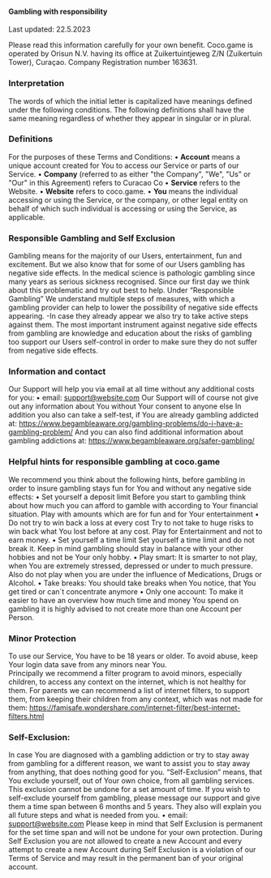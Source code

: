 #### Gambling with responsibility

Last updated: 22.5.2023

Please read this information carefully for your own benefit.
Coco.game is operated by Orisun N.V. having its office at Zuikertuintjeweg Z/N (Zuikertuin Tower), Curaçao. Company Registration number 163631.

### Interpretation

The words of which the initial letter is capitalized have meanings defined under the following conditions.
The following definitions shall have the same meaning regardless of whether they appear in singular or in plural.

### Definitions

For the purposes of these Terms and Conditions:
• **Account** means a unique account created for You to access our Service or parts of our Service.
• **Company** (referred to as either "the Company", "We", "Us" or "Our" in this Agreement) refers to Curacao Co
• **Service** refers to the Website.
• **Website** refers to coco.game.
• **You** means the individual accessing or using the Service, or the company, or other legal entity on behalf of which such individual is accessing or using the Service, as applicable.

### Responsible Gambling and Self Exclusion

Gambling means for the majority of our Users, entertainment, fun and excitement. But we also know that for some of our Users gambling has negative side effects. In the medical science is pathologic gambling since many years as serious sickness recognised.
Since our first day we think about this problematic and try out best to help. Under “Responsible Gambling” We understand multiple steps of measures, with which a gambling provider can help to lower the possibility of negative side effects appearing. -In case they already appear we also try to take active steps against them.
The most important instrument against negative side effects from gambling are knowledge and education about the risks of gambling too support our Users self-control in order to make sure they do not suffer from negative side effects.

### Information and contact

Our Support will help you via email at all time without any additional costs for you:
• email: <support@website.com>
Our Support will of course not give out any information about You without Your consent to anyone else
In addition you also can take a self-test, if You are already gambling addicted at: https://www.begambleaware.org/gambling-problems/do-i-have-a-gambling-problem/
And you can also find additional information about gambling addictions at: https://www.begambleaware.org/safer-gambling/

### Helpful hints for responsible gambling at coco.game

We recommend you think about the following hints, before gambling in order to insure gambling stays fun for You and without any negative side effects:
• Set yourself a deposit limit
Before you start to gambling think about how much you can afford to gamble with according to Your financial situation. Play with amounts which are for fun and for Your entertainment
• Do not try to win back a loss at every cost
Try to not take to huge risks to win back what You lost before at any cost. Play for Entertainment and not to earn money.
• Set yourself a time limit
Set yourself a time limit and do not break it. Keep in mind gambling should stay in balance with your other hobbies and not be Your only hobby.
• Play smart:
It is smarter to not play, when You are extremely stressed, depressed or under to much pressure. Also do not play when you are under the influence of Medications, Drugs or Alcohol.
• Take breaks:
You should take breaks when You notice, that You get tired or can´t concentrate anymore
• Only one account:
To make it easier to have an overview how much time and money You spend on gambling it is highly advised to not create more than one Account per Person.

### Minor Protection

To use our Service, You have to be 18 years or older. To avoid abuse, keep Your login data save from any minors near You.  
Principally we recommend a filter program to avoid minors, especially children, to access any context on the internet, which is not healthy for them.
For parents we can recommend a list of internet filters, to support them, from keeping their children from any context, which was not made for them:
https://famisafe.wondershare.com/internet-filter/best-internet-filters.html

### Self-Exclusion:

In case You are diagnosed with a gambling addiction or try to stay away from gambling for a different reason, we want to assist you to stay away from anything, that does nothing good for you. “Self-Exclusion” means, that You exclude yourself, out of Your own choice, from all gambling services. This exclusion cannot be undone for a set amount of time. If you wish to self-exclude yourself from gambling, please message our support and give them a time span between 6 months and 5 years. They also will explain you all future steps and what is needed from you.
• email: <support@website.com>
Please keep in mind that Self Exclusion is permanent for the set time span and will not be undone for your own protection.
During Self Exclusion you are not allowed to create a new Account and every attempt to create a new Account during Self Exclusion is a violation of our Terms of Service and may result in the permanent ban of your original account.
